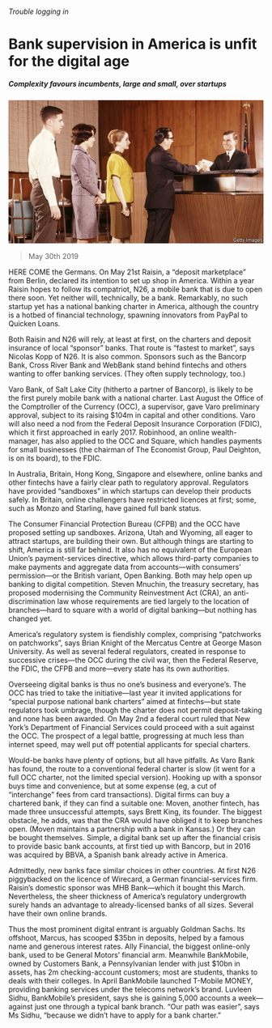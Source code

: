 ###### Trouble logging in

# Bank supervision in America is unfit for the digital age 

##### Complexity favours incumbents, large and small, over startups 

![image](images/20190601_FNP002_0.jpg) 

> May 30th 2019 

HERE COME the Germans. On May 21st Raisin, a “deposit marketplace” from Berlin, declared its intention to set up shop in America. Within a year Raisin hopes to follow its compatriot, N26, a mobile bank that is due to open there soon. Yet neither will, technically, be a bank. Remarkably, no such startup yet has a national banking charter in America, although the country is a hotbed of financial technology, spawning innovators from PayPal to Quicken Loans. 

Both Raisin and N26 will rely, at least at first, on the charters and deposit insurance of local “sponsor” banks. That route is “fastest to market”, says Nicolas Kopp of N26. It is also common. Sponsors such as the Bancorp Bank, Cross River Bank and WebBank stand behind fintechs and others wanting to offer banking services. (They often supply technology, too.) 

Varo Bank, of Salt Lake City (hitherto a partner of Bancorp), is likely to be the first purely mobile bank with a national charter. Last August the Office of the Comptroller of the Currency (OCC), a supervisor, gave Varo preliminary approval, subject to its raising $104m in capital and other conditions. Varo will also need a nod from the Federal Deposit Insurance Corporation (FDIC), which it first approached in early 2017. Robinhood, an online wealth-manager, has also applied to the OCC and Square, which handles payments for small businesses (the chairman of The Economist Group, Paul Deighton, is on its board), to the FDIC. 

In Australia, Britain, Hong Kong, Singapore and elsewhere, online banks and other fintechs have a fairly clear path to regulatory approval. Regulators have provided “sandboxes” in which startups can develop their products safely. In Britain, online challengers have restricted licences at first; some, such as Monzo and Starling, have gained full bank status. 

The Consumer Financial Protection Bureau (CFPB) and the OCC have proposed setting up sandboxes. Arizona, Utah and Wyoming, all eager to attract startups, are building their own. But although things are starting to shift, America is still far behind. It also has no equivalent of the European Union’s payment-services directive, which allows third-party companies to make payments and aggregate data from accounts—with consumers’ permission—or the British variant, Open Banking. Both may help open up banking to digital competition. Steven Mnuchin, the treasury secretary, has proposed modernising the Community Reinvestment Act (CRA), an anti-discrimination law whose requirements are tied largely to the location of branches—hard to square with a world of digital banking—but nothing has changed yet. 

America’s regulatory system is fiendishly complex, comprising “patchworks on patchworks”, says Brian Knight of the Mercatus Centre at George Mason University. As well as several federal regulators, created in response to successive crises—the OCC during the civil war, then the Federal Reserve, the FDIC, the CFPB and more—every state has its own authorities. 

Overseeing digital banks is thus no one’s business and everyone’s. The OCC has tried to take the initiative—last year it invited applications for “special purpose national bank charters” aimed at fintechs—but state regulators took umbrage, though the charter does not permit deposit-taking and none has been awarded. On May 2nd a federal court ruled that New York’s Department of Financial Services could proceed with a suit against the OCC. The prospect of a legal battle, progressing at much less than internet speed, may well put off potential applicants for special charters. 

Would-be banks have plenty of options, but all have pitfalls. As Varo Bank has found, the route to a conventional federal charter is slow (it went for a full OCC charter, not the limited special version). Hooking up with a sponsor buys time and convenience, but at some expense (eg, a cut of “interchange” fees from card transactions). Digital firms can buy a chartered bank, if they can find a suitable one: Moven, another fintech, has made three unsuccessful attempts, says Brett King, its founder. The biggest obstacle, he adds, was that the CRA would have obliged it to keep branches open. (Moven maintains a partnership with a bank in Kansas.) Or they can be bought themselves. Simple, a digital bank set up after the financial crisis to provide basic bank accounts, at first tied up with Bancorp, but in 2016 was acquired by BBVA, a Spanish bank already active in America. 

Admittedly, new banks face similar choices in other countries. At first N26 piggybacked on the licence of Wirecard, a German financial-services firm. Raisin’s domestic sponsor was MHB Bank—which it bought this March. Nevertheless, the sheer thickness of America’s regulatory undergrowth surely hands an advantage to already-licensed banks of all sizes. Several have their own online brands. 

Thus the most prominent digital entrant is arguably Goldman Sachs. Its offshoot, Marcus, has scooped $35bn in deposits, helped by a famous name and generous interest rates. Ally Financial, the biggest online-only bank, used to be General Motors’ financial arm. Meanwhile BankMobile, owned by Customers Bank, a Pennsylvanian lender with just $10bn in assets, has 2m checking-account customers; most are students, thanks to deals with their colleges. In April BankMobile launched T-Mobile MONEY, providing banking services under the telecoms network’s brand. Luvleen Sidhu, BankMobile’s president, says she is gaining 5,000 accounts a week—against just one through a typical bank branch. “Our path was easier”, says Ms Sidhu, “because we didn’t have to apply for a bank charter.” 

